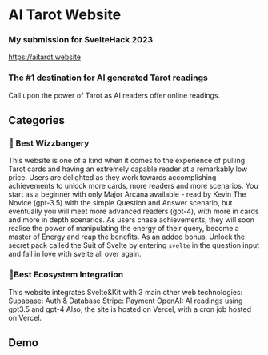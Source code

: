 # AI Tarot Website
### My submission for SvelteHack 2023
https://aitarot.website

### The #1 destination for AI generated Tarot readings
Call upon the power of Tarot as AI readers offer online readings.

## Categories

### 🧙 Best Wizzbangery
This website is one of a kind when it comes to the experience of pulling Tarot cards and having an extremely capable reader at a remarkably low price.
Users are delighted as they work towards accomplishing achievements to unlock more cards, more readers and more scenarios. You start as a beginner with only Major Arcana available - read by Kevin The Novice (gpt-3.5) with the simple Question and Answer scenario, but eventually you will meet more advanced readers (gpt-4), with more in cards and more in depth scenarios.
As users chase achievements, they will soon realise the power of manipulating the energy of their query, become a master of Energy and reap the benefits.
As an added bonus, Unlock the secret pack called the Suit of Svelte by entering `svelte` in the question input and fall in love with svelte all over again.

### 🔌Best Ecosystem Integration
This website integrates Svelte&Kit with 3 main other web technologies:
Supabase: Auth & Database
Stripe: Payment
OpenAI: AI readings using gpt3.5 and gpt-4 
Also, the site is hosted on Vercel, with a cron job hosted on Vercel.

## Demo
